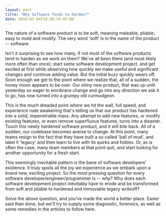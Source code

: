 ```yaml
---
layout: post
title: "Why Software Tends to Harden?"
date: 2015-07-04T10:30:54-07:00
---
```


The nature of a software product is to be soft, meaning maleable, pliable, easy to mold and modify. The very word 'soft' is in the name of the product -- software.

Isn't it surprising to see how many, if not most of the software products tend to harden as we work on them? We've all been there (and most likely more often than once): start some software development project, and get excited at first while observing how quickly we make useful and significant changes and continue adding value. But the initial buzz quickly wears off. Soon enough we get to the point where we realize that, all of a sudden, the honey moon appears to be over. Our shiny new product, that was up until yesterday so eager to emnbrace change and go into any direction we ask it to go, has now turned into a grumpy old curmudgeon.

This is the much dreaded point where we hit the wall, full speed, and experience rude awakening that's telling us that our product has hardened into a solid, impenetrable mass. Any attempt to add new features, or modify existing features, or even remove superfluous features, turns into a disaster. Touch this newly hardened software product, and it will bite back. All of a sudden, our codebase becomes averse to change. At this point, many teams resign to the fact that they have built a so called 'ball of mud', and label it 'legacy' and then learn to live with its quirks and foibles. Or, as is often the case, many team members at that point quit, and start looking for another opportunity for a fresh start.

This seemingly inevitable pattern is the bane of software developers' existence. It truly spoils all the joy we experience as we embark upon a brand new, exciting project. So the most pressing question for every software developer/engineer/programmer is -- _why_? Why does each software development project inevitably have to erode and be transformed from soft and pliable to hardened and immovable legacy writeoff?

Solve the above question, and you've made the world a better place. Easier said than done, but we'll try to supply some diagnostic, forensics, as well as some remedies in the articles to follow here.

